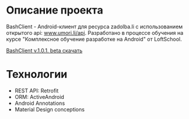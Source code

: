 # Описание проекта
BashClient - Android-клиент для ресурса zadolba.li с использованием открытого api: www.umori.li/api. 
Разработано в процессе обучения на курсе "Комплексное обучение разработке на Android" от LoftSchool.

[ BashClient v.1.0.1. beta скачать ](https://drive.google.com/file/d/0B3G3-10eIC3fbVE1VmowRmhZbHc/view?usp=sharing)

# Технологии
* REST API: Retrofit
* ORM: ActiveAndroid
* Android Annotations
* Material Design conceptions
